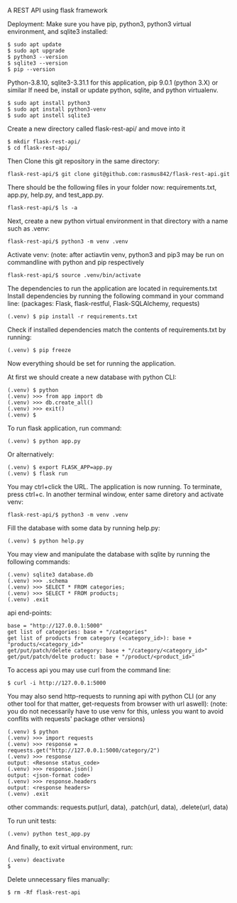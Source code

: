 A REST API using flask framework

Deployment:
Make sure you have pip, python3, python3 virtual environment, and sqlite3 installed:

    $ sudo apt update
    $ sudo apt upgrade
    $ python3 --version
    $ sqlite3 --version
    $ pip --version

Python-3.8.10, sqlite3-3.31.1 for this application, pip 9.0.1 (python 3.X) or similar
If need be, install or update python, sqlite, and python virtualenv.

    $ sudo apt install python3
    $ sudo apt install python3-venv
    $ sudo apt instell sqlite3

Create a new directory called flask-rest-api/ and move into it

    $ mkdir flask-rest-api/
    $ cd flask-rest-api/
    
Then Clone this git repository in the same directory:

    flask-rest-api/$ git clone git@github.com:rasmus842/flask-rest-api.git
    
There should be the following files in your folder now: requirements.txt, app.py, help.py, and test_app.py.

    flask-rest-api/$ ls -a

Next, create a new python virtual environment in that directory with a name such as .venv:

    flask-rest-api/$ python3 -m venv .venv

Activate venv:
(note: after actiavtin venv, python3 and pip3 may be run on commandline with python and pip respectively

    flask-rest-api/$ source .venv/bin/activate

The dependencies to run the application are located in requirements.txt
Install dependencies by running the following command in your command line:
(packages: Flask, flask-restful, Flask-SQLAlchemy, requests)

    (.venv) $ pip install -r requirements.txt

Check if installed dependencies match the contents of requirements.txt by running:

    (.venv) $ pip freeze

Now everything should be set for running the application.

At first we should create a new database with python CLI:

    (.venv) $ python
    (.venv) >>> from app import db
    (.venv) >>> db.create_all()
    (.venv) >>> exit()
    (.venv) $ 
    
To run flask application, run command:

    (.venv) $ python app.py

Or alternatively:

    (.venv) $ export FLASK_APP=app.py
    (.venv) $ flask run

You may ctrl+click the URL. The application is now running. To terminate, press ctrl+c.
In another terminal window, enter same diretory and activate venv:

    flask-rest-api/$ python3 -m venv .venv
    
Fill the database with some data by running help.py:

    (.venv) $ python help.py

You may view and manipulate the database with sqlite by running the following commands:

    (.venv) sqlite3 database.db
    (.venv) >>> .schema
    (.venv) >>> SELECT * FROM categories;
    (.venv) >>> SELECT * FROM products;
    (.venv) .exit

api end-points:

    base = "http://127.0.0.1:5000"
    get list of categories: base + "/categories"
    get list of products from category (<category_id>): base + "products/<category_id>"
    get/put/patch/delete category: base + "/category/<category_id>"
    get/put/patch/delte product: base + "/product/<product_id>"
    
To access api you may use curl from the command line:

    $ curl -i http://127.0.0.1:5000

You may also send http-requests to running api with python CLI (or any other tool for that matter, get-requests from browser with url aswell):
(note: you do not necessarily have to use venv for this, unless you want to avoid conflits with requests' package other versions)

    (.venv) $ python
    (.venv) >>> import requests
    (.venv) >>> response = requests.get("http://127.0.0.1:5000/category/2")
    (.venv) >>> response
    output: <Resonse status_code>
    (.venv) >>> response.json()
    output: <json-format code>
    (.venv) >>> response.headers
    output: <response headers>
    (.venv) .exit
    
other commands: requests.put(url, data), .patch(url, data), .delete(url, data)
    
To run unit tests:

    (.venv) python test_app.py

And finally, to exit virtual environment, run:

    (.venv) deactivate
    $
    
Delete unnecessary files manually:

    $ rm -Rf flask-rest-api
